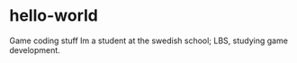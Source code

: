 # hello-world
Game coding stuff
Im a student at the swedish school; LBS, studying game development.

